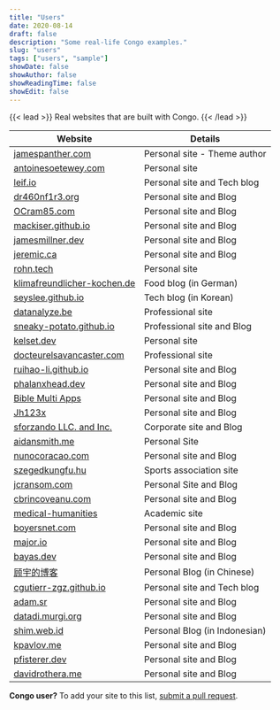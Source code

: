 ```yaml
---
title: "Users"
date: 2020-08-14
draft: false
description: "Some real-life Congo examples."
slug: "users"
tags: ["users", "sample"]
showDate: false
showAuthor: false
showReadingTime: false
showEdit: false
---
```


{{< lead >}}
Real websites that are built with Congo.
{{< /lead >}}

| Website                                                                | Details                       |
| ---------------------------------------------------------------------- | ----------------------------- |
| [jamespanther.com](https://jamespanther.com)                           | Personal site - Theme author  |
| [antoinesoetewey.com](https://antoinesoetewey.com/)                    | Personal site                 |
| [leif.io](https://leif.io/)                                            | Personal site and Tech blog   |
| [dr460nf1r3.org](https://dr460nf1r3.org/)                              | Personal site and Blog        |
| [OCram85.com](https://ocram85.com)                                     | Personal site and Blog        |
| [mackiser.github.io](https://mackiser.github.io)                       | Personal site and Blog        |
| [jamesmillner.dev](https://jamesmillner.dev)                           | Personal site and Blog        |
| [jeremic.ca](https://jeremic.ca)                                       | Personal site and Blog        |
| [rohn.tech](https://rohn.tech)                                         | Personal site                 |
| [klimafreundlicher-kochen.de](https://www.klimafreundlicher-kochen.de) | Food blog (in German)         |
| [seyslee.github.io](https://seyslee.github.io)                         | Tech blog (in Korean)         |
| [datanalyze.be](https://datanalyze.be/)                                | Professional site             |
| [sneaky-potato.github.io](https://sneaky-potato.github.io/)            | Professional site and Blog    |
| [kelset.dev](https://kelset.dev)                                       | Personal site                 |
| [docteurelsavancaster.com](https://docteurelsavancaster.com/)          | Professional site             |
| [ruihao-li.github.io](https://ruihao-li.github.io/)                    | Personal site and Blog        |
| [phalanxhead.dev](https://phalanxhead.dev)                             | Personal site and Blog        |
| [Bible Multi Apps](https://hotlittlewhitedog.gitlab.io/biblemulti)     | Personal site and Blog        |
| [Jh123x](https://jh123x.com/)                                          | Personal site and Blog        |
| [sforzando LLC. and Inc.](https://sfz.dev/)                            | Corporate site and Blog       |
| [aidansmith.me](https://aidansmith.me/)                                | Personal Site                 |
| [nunocoracao.com](https://nunocoracao.com)                             | Personal site and Blog        |
| [szegedkungfu.hu](https://balance-se.github.io/)                       | Sports association site       |
| [jcransom.com](https://www.jcransom.com/)                              | Personal Site and Blog        |
| [cbrincoveanu.com](https://www.cbrincoveanu.com/)                      | Personal site and Blog        |
| [medical-humanities](https://medical-humanities.org)                   | Academic site                 |
| [boyersnet.com](https://boyersnet.com)                                 | Personal site and Blog        |
| [major.io](https://major.io)                                           | Personal site and Blog        |
| [bayas.dev](https://bayas.dev)                                         | Personal site and Blog        |
| [顾宇的博客](https://www.guyu.me/)                                     | Personal Blog (in Chinese)    |
| [cgutierr-zgz.github.io](https://cgutierr-zgz.github.io/)              | Personal site and Tech blog   |
| [adam.sr](https://adam.sr)                                             | Personal site and Blog        |
| [datadi.murgi.org](https://datadi.murgi.org)                           | Personal site and Blog        |
| [shim.web.id](https://shim.web.id)                                     | Personal Blog (in Indonesian) |
| [kpavlov.me](https://kpavlov.me)                                       | Personal site and Blog        |
| [pfisterer.dev](https://pfisterer.dev)                                 | Personal site and Blog        |
| [davidrothera.me](https://davidrothera.me)                             | Personal site and Blog        |

**Congo user?** To add your site to this list, [submit a pull request](https://github.com/jpanther/congo/blob/dev/exampleSite/content/users.md).
